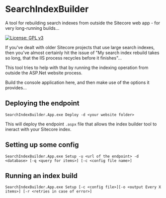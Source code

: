 # SearchIndexBuilder
A tool for rebuilding search indexes from outside the Sitecore web app - for very long-running builds...

[![License: GPL v3](https://img.shields.io/badge/License-GPLv3-blue.svg)](https://www.gnu.org/licenses/gpl-3.0)

If you've dealt with older Sitecore projects that use large search indexes, then you've almost certainly hit the
issue of "My search index rebuild takes so long, that the IIS process recycles before it finishes"...

This tool tries to help with that by running the indexing operation from outside the ASP.Net website process.

Build the console application here, and then make use of the options it provides...

## Deploying the endpoint

`SearchIndexBuilder.App.exe Deploy -d <your website folder>`

This will deploy the endpoint `.aspx` file that allows the index builder tool to ineract with your Sitecore index.

## Setting up some config

`SearchIndexBuilder.App.exe Setup -u <url of the endpoint> -d <database> [-q <query for items>] [-c <config file name>]`


## Running an index build

`SearchIndexBuilder.App.exe Setup [-c <config file>][-o <output Every X items>] [-r <retries in case of error>]`